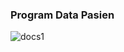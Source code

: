 ### Program Data Pasien ###




![docs1](https://github.com/Dhe0van/Project-Akhir/blob/main/Screenshot/6.png?raw=false)

